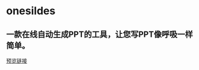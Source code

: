 # onesildes
## 一款在线自动生成PPT的工具，让您写PPT像呼吸一样简单。

[预览链接](https://leitianshun.github.io/onesildes/oneslide/demo.html#/)
